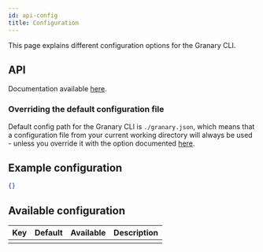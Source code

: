 ```yaml
---
id: api-config
title: Configuration
---
```


This page explains different configuration options for the Granary CLI.

## API

Documentation available [here](api-cli-commands.md#config).

### Overriding the default configuration file

Default config path for the Granary CLI is `./granary.json`, which means that a configuration file from your current working directory will always be used - unless you override it with the option documented [here](api-cli-commands.md#setting-a-custom-config-path).

## Example configuration
```JSON
{}
```

## Available configuration

|Key |Default |Available |Description|
|---|---|---|---|
|   |   |   |   |